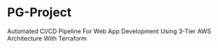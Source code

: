 # PG-Project

Automated CI/CD Pipeline For Web App Development Using 3-Tier AWS Architecture With Terraform
